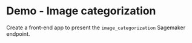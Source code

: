 # Demo - Image categorization

Create a front-end app to present the `image_categorization` Sagemaker endpoint. 